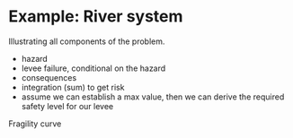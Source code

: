 # Example: River system

Illustrating all components of the problem.

- hazard
- levee failure, conditional on the hazard
- consequences
- integration (sum) to get risk
- assume we can establish a max value, then we can derive the required safety level for our levee

Fragility curve